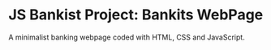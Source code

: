 # JS Bankist Project: Bankits WebPage

A minimalist banking webpage coded with HTML, CSS and JavaScript.
